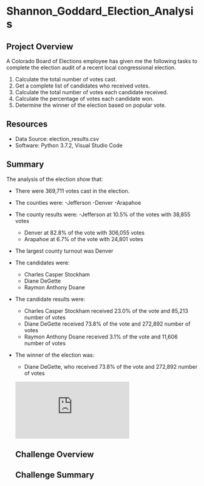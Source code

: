# Shannon_Goddard_Election_Analysis

## Project Overview
A Colorado Board of Elections employee has given me the following tasks to complete the election audit of a recent local congressional election.

1. Calculate the total number of votes cast.
2. Get a complete list of candidates who received votes.
3. Calculate the total number of votes each candidate received.
4. Calculate the percentage of votes each candidate won.
5. Determine the winner of the election based on popular vote.

## Resources
- Data Source: election_results.csv
- Software: Python 3.7.2, Visual Studio Code

## Summary
The analysis of the election show that:
- There were 369,711 votes cast in the election.
- The counties were:
  -Jefferson
  -Denver
  -Arapahoe
- The county results were:
  -Jefferson at 10.5% of the votes with 38,855 votes
  - Denver at 82.8% of the vote with 306,055 votes
  - Arapahoe at 6.7% of the vote with 24,801 votes
- The largest county turnout was Denver
- The candidates were:
  - Charles Casper Stockham
  - Diane DeGette
  - Raymon Anthony Doane
- The candidate results were:
  - Charles Casper Stockham received 23.0% of the vote and 85,213  number of votes
  - Diane DeGette           received 73.8% of the vote and 272,892 number of votes
  - Raymon Anthony Doane    received 3.1%  of the vote and 11,606  number of votes
- The winner of the election was:
  - Diane DeGette, who received 73.8% of the vote and 272,892 number of votes
  
  ![election_results](https://github.com/Shannon-Goddard/Shannon_Goddard_Election_Analysis/blob/master/election_analysis.txt)
  
  ## Challenge Overview
  
  ## Challenge Summary
  
